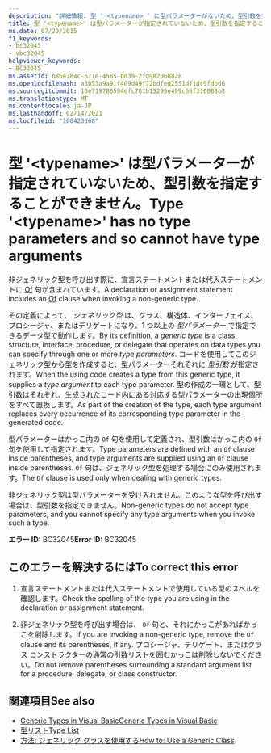 ```yaml
---
description: "詳細情報: 型 ' <typename> ' に型パラメーターがないため、型引数を指定することはできません"
title: 型 '<typename>' は型パラメーターが指定されていないため、型引数を指定することができません。
ms.date: 07/20/2015
f1_keywords:
- bc32045
- vbc32045
helpviewer_keywords:
- BC32045
ms.assetid: b86e784c-6718-4585-bd39-2f0982068828
ms.openlocfilehash: a3b53a9a91f409d49f72bdfed2551df1dc9fdbd6
ms.sourcegitcommit: 10e719780594efc781b15295e499c66f316068b8
ms.translationtype: MT
ms.contentlocale: ja-JP
ms.lasthandoff: 02/14/2021
ms.locfileid: "100423368"
---
```

# <a name="type-typename-has-no-type-parameters-and-so-cannot-have-type-arguments"></a><span data-ttu-id="eeb12-103">型 '\<typename>' は型パラメーターが指定されていないため、型引数を指定することができません。</span><span class="sxs-lookup"><span data-stu-id="eeb12-103">Type '\<typename>' has no type parameters and so cannot have type arguments</span></span>

<span data-ttu-id="eeb12-104">非ジェネリック型を呼び出す際に、宣言ステートメントまたは代入ステートメントに [Of](../language-reference/statements/of-clause.md) 句が含まれています。</span><span class="sxs-lookup"><span data-stu-id="eeb12-104">A declaration or assignment statement includes an [Of](../language-reference/statements/of-clause.md) clause when invoking a non-generic type.</span></span>  
  
 <span data-ttu-id="eeb12-105">その定義によって、 *ジェネリック型* は、クラス、構造体、インターフェイス、プロシージャ、またはデリゲートになり、1 つ以上の *型パラメーター* で指定できるデータ型で動作します。</span><span class="sxs-lookup"><span data-stu-id="eeb12-105">By its definition, a *generic type* is a class, structure, interface, procedure, or delegate that operates on data types you can specify through one or more *type parameters*.</span></span> <span data-ttu-id="eeb12-106">コードを使用してこのジェネリック型から型を作成すると、型パラメーターそれぞれに *型引数* が指定されます。</span><span class="sxs-lookup"><span data-stu-id="eeb12-106">When the using code creates a type from this generic type, it supplies a *type argument* to each type parameter.</span></span> <span data-ttu-id="eeb12-107">型の作成の一環として、型引数はそれぞれ、生成されたコード内にある対応する型パラメーターの出現個所をすべて置換します。</span><span class="sxs-lookup"><span data-stu-id="eeb12-107">As part of the creation of the type, each type argument replaces every occurrence of its corresponding type parameter in the generated code.</span></span>  
  
 <span data-ttu-id="eeb12-108">型パラメーターはかっこ内の `Of` 句を使用して定義され、型引数はかっこ内の `Of` 句を使用して指定されます。</span><span class="sxs-lookup"><span data-stu-id="eeb12-108">Type parameters are defined with an `Of` clause inside parentheses, and type arguments are supplied using an `Of` clause inside parentheses.</span></span> <span data-ttu-id="eeb12-109">`Of` 句は、ジェネリック型を処理する場合にのみ使用されます。</span><span class="sxs-lookup"><span data-stu-id="eeb12-109">The `Of` clause is used only when dealing with generic types.</span></span>  
  
 <span data-ttu-id="eeb12-110">非ジェネリック型は型パラメーターを受け入れません。このような型を呼び出す場合は、型引数を指定できません。</span><span class="sxs-lookup"><span data-stu-id="eeb12-110">Non-generic types do not accept type parameters, and you cannot specify any type arguments when you invoke such a type.</span></span>  
  
 <span data-ttu-id="eeb12-111">**エラー ID:** BC32045</span><span class="sxs-lookup"><span data-stu-id="eeb12-111">**Error ID:** BC32045</span></span>  
  
## <a name="to-correct-this-error"></a><span data-ttu-id="eeb12-112">このエラーを解決するには</span><span class="sxs-lookup"><span data-stu-id="eeb12-112">To correct this error</span></span>  
  
1. <span data-ttu-id="eeb12-113">宣言ステートメントまたは代入ステートメントで使用している型のスペルを確認します。</span><span class="sxs-lookup"><span data-stu-id="eeb12-113">Check the spelling of the type you are using in the declaration or assignment statement.</span></span>  
  
2. <span data-ttu-id="eeb12-114">非ジェネリック型を呼び出す場合は、 `Of` 句と、それにかっこがあればかっこを削除します。</span><span class="sxs-lookup"><span data-stu-id="eeb12-114">If you are invoking a non-generic type, remove the `Of` clause and its parentheses, if any.</span></span> <span data-ttu-id="eeb12-115">プロシージャ、デリゲート、またはクラス コンストラクターの通常の引数リストを囲むかっこは削除しないでください。</span><span class="sxs-lookup"><span data-stu-id="eeb12-115">Do not remove parentheses surrounding a standard argument list for a procedure, delegate, or class constructor.</span></span>  
  
## <a name="see-also"></a><span data-ttu-id="eeb12-116">関連項目</span><span class="sxs-lookup"><span data-stu-id="eeb12-116">See also</span></span>

- [<span data-ttu-id="eeb12-117">Generic Types in Visual Basic</span><span class="sxs-lookup"><span data-stu-id="eeb12-117">Generic Types in Visual Basic</span></span>](../programming-guide/language-features/data-types/generic-types.md)
- [<span data-ttu-id="eeb12-118">型リスト</span><span class="sxs-lookup"><span data-stu-id="eeb12-118">Type List</span></span>](../language-reference/statements/type-list.md)
- [<span data-ttu-id="eeb12-119">方法: ジェネリック クラスを使用する</span><span class="sxs-lookup"><span data-stu-id="eeb12-119">How to: Use a Generic Class</span></span>](../programming-guide/language-features/data-types/how-to-use-a-generic-class.md)

